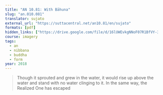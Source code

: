 ```yaml
---
title: "AN 10.81: With Bāhuna"
slug: "an.010.081"
translator: sujato
external_url: "https://suttacentral.net/an10.81/en/sujato"
formats: [pdf]
hidden_links: ["https://drive.google.com/file/d/16lUWEvkgNNoF07R1BfVY-3r56hKGG-2n"]
course: imagery
tags:
  - an
  - nibbana
  - buddha
  - form
year: 2018
---
```


> Though it sprouted and grew in the water, it would rise up above the water and stand with no water clinging to it. In the same way, the Realized One has escaped

